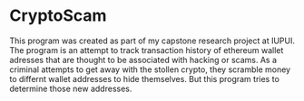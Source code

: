 # CryptoScam
This program was created as part of my capstone research project at IUPUI. The program is an attempt to track transaction history of ethereum wallet adresses that are thought to be associated with hacking or scams. As a criminal attempts to get away with the stollen crypto, they scramble money to differnt wallet addresses to hide themselves. But this program tries to determine those new addresses.

